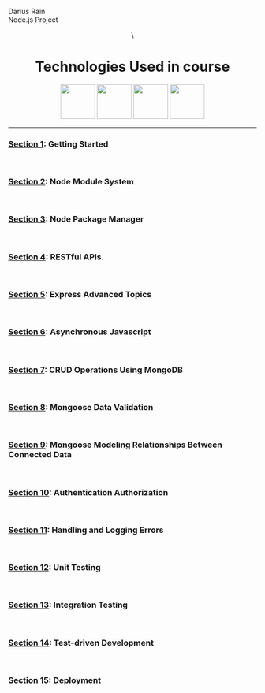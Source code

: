 <p>Darius Rain
  <br>
Node.js Project</p>
<div align="center" height="20px">\
<h1>Technologies Used in course</h2>
<a href="https://nodejs.org/en/"><img width="70px" src="https://cdn.freebiesupply.com/logos/large/2x/nodejs-1-logo-png-transparent.png"></a>
<a href="https://www.npmjs.com/package/express"><img width="70px" src="https://i.cloudup.com/zfY6lL7eFa-3000x3000.png"></a>
<a href="https://www.npmjs.com/package/express"><img width="70px" src="https://i.cloudup.com/zfY6lL7eFa-3000x3000.png"></a>
<a href="https://www.mongodb.com/"><img width="70px" src="https://icons-for-free.com/iconfiles/png/512/development+logo+mongodb+programming+icon-1320184807578986595.png
"></a>

</div>
<hr>

<div>
  
  <h3><a href="#">Section 1</a>: Getting Started</h3>
  <br>
  <h3><a href="#">Section 2</a>: Node Module System</h3>
  <br>
  <h3><a href="#">Section 3</a>: Node Package Manager</h3>
  <br>
  <h3><a href="https://github.com/DariusRain/nodejs-course/tree/master/section-4-restful-api">Section 4</a>: RESTful APIs.</h3>
  <br>
  <h3><a href="https://github.com/DariusRain/nodejs-course/tree/master/section-5-asynchronous-javascript">Section 5</a>: Express Advanced Topics</h3>
  <br>
  <h3><a href="#">Section 6</a>: Asynchronous Javascript</h3>
  <br>
  <h3><a href="#">Section 7</a>: CRUD Operations Using MongoDB</h3>
  <br>
  <h3><a href="#">Section 8</a>: Mongoose Data Validation</h3>
  <br>
  <h3><a href="#">Section 9</a>: Mongoose Modeling Relationships Between Connected Data</h3>
  <br>
  <h3><a href="#">Section 10</a>: Authentication Authorization</h3>
  <br>
  <h3><a href="#">Section 11</a>: Handling and Logging Errors</h3>
  <br>
  <h3><a href="#">Section 12</a>: Unit Testing</h3>
  <br>
  <h3><a href="#">Section 13</a>: Integration Testing</h3>
  <br>
  <h3><a href="#">Section 14</a>: Test-driven Development</h3>
  <br>
  <h3><a href="#">Section 15</a>: Deployment</h3>

  

</div>


